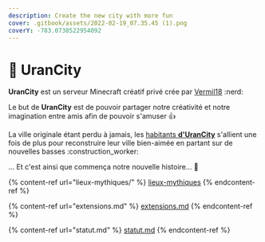 ```yaml
---
description: Create the new city with more fun
cover: .gitbook/assets/2022-02-19_07.35.45 (1).png
coverY: -783.0738522954092
---
```


# 💙 UranCity

**UranCity** est un serveur Minecraft créatif privé crée par [Vermil18](broken-reference) :nerd:

Le but de **UranCity** est de pouvoir partager notre créativité et notre imagination entre amis afin de pouvoir s'amuser :thumbsup:

La ville originale étant perdu à jamais, les [habitants **d'UranCity**](broken-reference) s'allient une fois de plus pour reconstruire leur ville bien-aimée en partant sur de nouvelles basses :construction\_worker:

… Et c'est ainsi que commença notre nouvelle histoire… :stars:

{% content-ref url="lieux-mythiques/" %}
[lieux-mythiques](lieux-mythiques/)
{% endcontent-ref %}

{% content-ref url="extensions.md" %}
[extensions.md](extensions.md)
{% endcontent-ref %}

{% content-ref url="statut.md" %}
[statut.md](statut.md)
{% endcontent-ref %}
